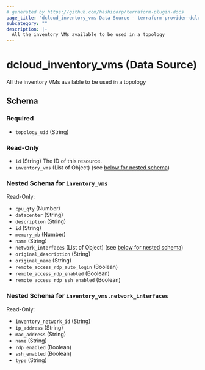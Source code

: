 ```yaml
---
# generated by https://github.com/hashicorp/terraform-plugin-docs
page_title: "dcloud_inventory_vms Data Source - terraform-provider-dcloud"
subcategory: ""
description: |-
  All the inventory VMs available to be used in a topology
---
```


# dcloud_inventory_vms (Data Source)

All the inventory VMs available to be used in a topology



<!-- schema generated by tfplugindocs -->
## Schema

### Required

- `topology_uid` (String)

### Read-Only

- `id` (String) The ID of this resource.
- `inventory_vms` (List of Object) (see [below for nested schema](#nestedatt--inventory_vms))

<a id="nestedatt--inventory_vms"></a>
### Nested Schema for `inventory_vms`

Read-Only:

- `cpu_qty` (Number)
- `datacenter` (String)
- `description` (String)
- `id` (String)
- `memory_mb` (Number)
- `name` (String)
- `network_interfaces` (List of Object) (see [below for nested schema](#nestedobjatt--inventory_vms--network_interfaces))
- `original_description` (String)
- `original_name` (String)
- `remote_access_rdp_auto_login` (Boolean)
- `remote_access_rdp_enabled` (Boolean)
- `remote_access_rdp_ssh_enabled` (Boolean)

<a id="nestedobjatt--inventory_vms--network_interfaces"></a>
### Nested Schema for `inventory_vms.network_interfaces`

Read-Only:

- `inventory_network_id` (String)
- `ip_address` (String)
- `mac_address` (String)
- `name` (String)
- `rdp_enabled` (Boolean)
- `ssh_enabled` (Boolean)
- `type` (String)


